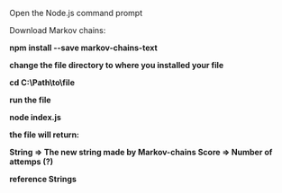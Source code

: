 Open the Node.js command prompt

Download Markov chains:

<b>npm install --save markov-chains-text<b>

change the file directory to where you installed your file

<b>cd C:\Path\to\file<b>
  
run the file

<b> node index.js <b>
  
the file will return:

String => The new string made by Markov-chains
Score => Number of attemps (?)

reference Strings
